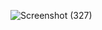 ![Screenshot (327)](https://github.com/user-attachments/assets/3fdde708-bd34-4159-a300-e15bc3c91350)
